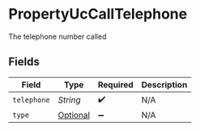 # PropertyUcCallTelephone

The telephone number called


## Fields

| Field                                                                                       | Type                                                                                        | Required                                                                                    | Description                                                                                 |
| ------------------------------------------------------------------------------------------- | ------------------------------------------------------------------------------------------- | ------------------------------------------------------------------------------------------- | ------------------------------------------------------------------------------------------- |
| `telephone`                                                                                 | *String*                                                                                    | :heavy_check_mark:                                                                          | N/A                                                                                         |
| `type`                                                                                      | [Optional<PropertyUcCallTelephoneType>](../../models/shared/PropertyUcCallTelephoneType.md) | :heavy_minus_sign:                                                                          | N/A                                                                                         |